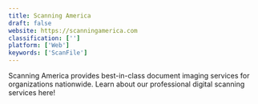 ```yaml
---
title: Scanning America
draft: false 
website: https://scanningamerica.com
classification: ['']
platform: ['Web']
keywords: ['ScanFile']
---
```

Scanning America provides best-in-class document imaging services for organizations nationwide. Learn about our professional digital scanning services here!